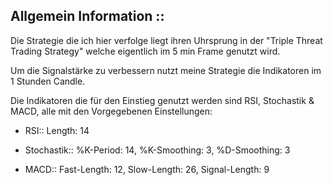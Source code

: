 ## Allgemein Information ::

Die Strategie die ich hier verfolge liegt ihren Uhrsprung in der "Triple Threat Trading Strategy" welche eigentlich im 5 min Frame genutzt wird.

Um die Signalstärke zu verbessern nutzt meine Strategie die Indikatoren im 1 Stunden Candle.

Die Indikatoren die für den Einstieg genutzt werden sind RSI, Stochastik & MACD, alle mit den Vorgegebenen Einstellungen:

- RSI:: Length: 14

- Stochastik:: %K-Period: 14, %K-Smoothing: 3, %D-Smoothing: 3

- MACD:: Fast-Length: 12, Slow-Length: 26, Signal-Length: 9

